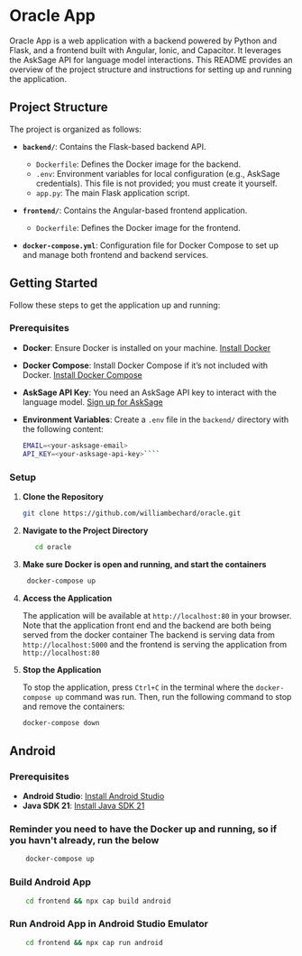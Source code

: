 # Oracle App

Oracle App is a web application with a backend powered by Python and Flask, and a frontend built with Angular, Ionic, and Capacitor. It leverages the AskSage API for language model interactions. This README provides an overview of the project structure and instructions for setting up and running the application.

## Project Structure

The project is organized as follows:


- **`backend/`**: Contains the Flask-based backend API.
    - `Dockerfile`: Defines the Docker image for the backend.
    - `.env`: Environment variables for local configuration (e.g., AskSage credentials). This file is not provided; you must create it yourself.
    - `app.py`: The main Flask application script.

- **`frontend/`**: Contains the Angular-based frontend application.
    - `Dockerfile`: Defines the Docker image for the frontend.

- **`docker-compose.yml`**: Configuration file for Docker Compose to set up and manage both frontend and backend services.

## Getting Started

Follow these steps to get the application up and running:

### Prerequisites

- **Docker**: Ensure Docker is installed on your machine. [Install Docker](https://docs.docker.com/get-docker/)
- **Docker Compose**: Install Docker Compose if it’s not included with Docker. [Install Docker Compose](https://docs.docker.com/compose/install/)
- **AskSage API Key**: You need an AskSage API key to interact with the language model. [Sign up for AskSage](https://asksage.com/)
- **Environment Variables**: Create a `.env` file in the `backend/` directory with the following content:

    ```bash
    EMAIL=<your-asksage-email>
    API_KEY=<your-asksage-api-key>````

### Setup

1. **Clone the Repository**

   ```bash
   git clone https://github.com/williambechard/oracle.git
   ```
   
2. **Navigate to the Project Directory**

   ```bash
      cd oracle
   ```

3. **Make sure Docker is open and running, and start the containers**

   ```bash
    docker-compose up
    ```
 4. **Access the Application**
 
    The application will be available at `http://localhost:80` in your browser.
    Note that the application front end and the backend are both being served from the docker container
    The backend is serving data from `http://localhost:5000` and the frontend is serving the application from `http://localhost:80`
 
5. **Stop the Application**

   To stop the application, press `Ctrl+C` in the terminal where the `docker-compose up` command was run. Then, run the following command to stop and remove the containers:

   ```bash
   docker-compose down
   ```

## Android

### Prerequisites
- **Android Studio**:  [Install Android Studio](https://developer.android.com/studio)
- **Java SDK 21**: [Install Java SDK 21](https://www.oracle.com/java/technologies/downloads/#jdk21-windows)

### Reminder you need to have the Docker up and running, so if you havn't already, run the below
```bash
    docker-compose up
```

### Build Android App
```bash
    cd frontend && npx cap build android
```
### Run Android App in Android Studio Emulator
```bash
    cd frontend && npx cap run android
```
